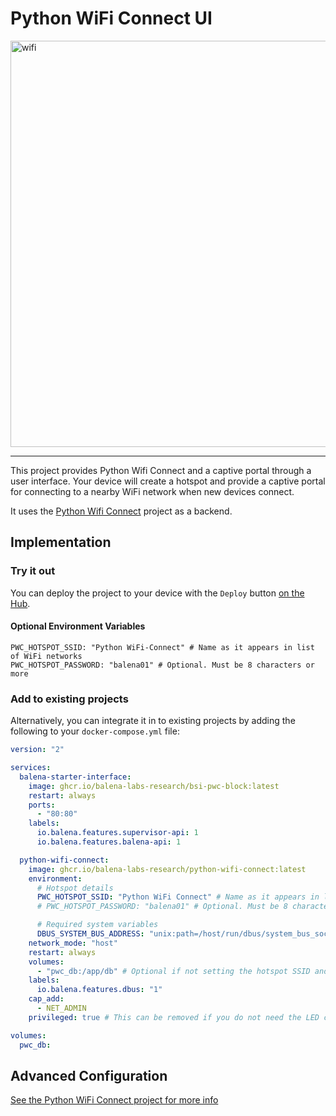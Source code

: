# Python WiFi Connect UI

<img width="650" alt="wifi" src="https://user-images.githubusercontent.com/64841595/219017082-ec24ef4f-91ca-4f31-9352-8941599fc415.png">

---

This project provides Python Wifi Connect and a captive portal through a user interface. Your device will create a hotspot and provide a captive portal for connecting to a nearby WiFi network when new devices connect.

It uses the [Python Wifi Connect](https://github.com/balena-labs-research/python-wifi-connect) project as a backend.

## Implementation

### Try it out

You can deploy the project to your device with the `Deploy` button [on the Hub](https://hub.balena.io/organizations/bdi/apps/python-wifi-connect-ui).

#### Optional Environment Variables

```
PWC_HOTSPOT_SSID: "Python WiFi-Connect" # Name as it appears in list of WiFi networks
PWC_HOTSPOT_PASSWORD: "balena01" # Optional. Must be 8 characters or more
```

### Add to existing projects

Alternatively, you can integrate it in to existing projects by adding the following to your `docker-compose.yml` file:

```yaml
version: "2"

services:
  balena-starter-interface:
    image: ghcr.io/balena-labs-research/bsi-pwc-block:latest
    restart: always
    ports:
      - "80:80"
    labels:
      io.balena.features.supervisor-api: 1
      io.balena.features.balena-api: 1

  python-wifi-connect:
    image: ghcr.io/balena-labs-research/python-wifi-connect:latest
    environment:
      # Hotspot details
      PWC_HOTSPOT_SSID: "Python WiFi Connect" # Name as it appears in list of WiFi networks
      # PWC_HOTSPOT_PASSWORD: "balena01" # Optional. Must be 8 characters or more

      # Required system variables
      DBUS_SYSTEM_BUS_ADDRESS: "unix:path=/host/run/dbus/system_bus_socket"
    network_mode: "host"
    restart: always
    volumes:
      - "pwc_db:/app/db" # Optional if not setting the hotspot SSID and password via the API
    labels:
      io.balena.features.dbus: "1"
    cap_add:
      - NET_ADMIN
    privileged: true # This can be removed if you do not need the LED connectivity indicator.

volumes:
  pwc_db:
```

## Advanced Configuration

[See the Python WiFi Connect project for more info](https://github.com/balena-labs-research/python-wifi-connect)
